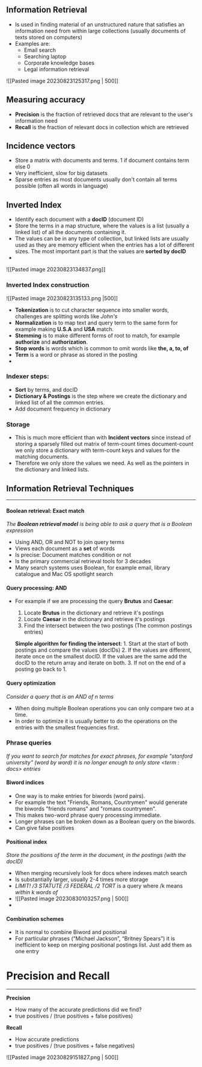 ## Information Retrieval
* Is used in finding material of an unstructured nature that satisfies an information need from within large collections (usually documents of texts stored on computers)
* Examples are:
	* Email search
	* Searching laptop
	* Corporate knowledge bases
	* Legal information retrieval

![[Pasted image 20230823125317.png | 500]]
## Measuring accuracy
* **Precision** is the fraction of retrieved docs that are relevant to the user's information need
* **Recall** is the fraction of relevant docs in collection which are retrieved

## Incidence vectors
* Store a matrix with documents and terms. 1 if document contains term else 0
* Very inefficient, slow for big datasets
* Sparse entries as most documents usually don't contain all terms possible (often all words in language)
## Inverted Index
* Identify each document with a **docID** (document ID)
* Store the terms in a map structure, where the values is a list (usually a linked list) of all the documents containing it.
* The values can be in any type of collection, but linked lists are usually used as they are memory efficient when the entries has a lot of different sizes. The most important part is that the values are **sorted by docID**
* 

![[Pasted image 20230823134837.png]]

### Inverted Index construction
![[Pasted image 20230823135133.png |500]]

* **Tokenization** is to cut character sequence into smaller words, challenges are splitting words like _John's_
* **Normalization** is to map text and query term to the same form for example making **U.S.A** and **USA** match.
* **Stemming** is to make different forms of root to match, for example **authorize** and **authorization**.
* **Stop words** is words which is common to omit words like **the, a, to, of**
* **Term** is a word or phrase as stored in the posting
* 

### Indexer steps:
* **Sort** by terms, and docID
* **Dictionary & Postings** is the step where we create the dictionary and linked list of all the common entries.
* Add document frequency in dictionary

### Storage
* This is much more efficient than with **Incident vectors** since instead of storing a sparsely filled out matrix of term-count times document-count we only store a dictionary with term-count keys and values for the matching documents.
* Therefore we only store the values we need. As well as the pointers in the dictionary and linked lists.

## Information Retrieval Techniques
---
#### Boolean retrieval: Exact match
_The **Boolean retrieval model** is being able to ask a query that is a Boolean expression_
* Using AND, OR and NOT to join query terms
* Views each document as a **set** of words
* Is precise: Document matches condition or not
* Is the primary commercial retrieval tools for 3 decades
* Many search systems uses Boolean, for example email, library catalogue and Mac OS spotlight search
#### Query processing: AND
* For example if we are processing the query **Brutus** and **Caesar**:
	1.  Locate **Brutus** in the dictionary and retrieve it's postings
	2. Locate **Caesar** in the dictionary and retrieve it's postings
	3. Find the intersect between the two postings (The common postings entries)

	**Simple algorithm for finding the intersect**:
		1. Start at the start of both postings and compare the values (docIDs)
		2. If the values are different, iterate once on the smallest docID. If the values are the same add the docID to the return array and iterate on both.
		3.  If not on the end of a posting go back to 1. 

#### Query optimization
_Consider a query that is an AND of n terms_
* When doing multiple Boolean operations you can only compare two at a time. 
* In order to optimize it is usually better to do the operations on the entries with the smallest frequencies first.

### Phrase queries
_If you want to search for matches for exact phrases, for example "stanford university" (word by word) it is no longer enough to only store  \<term : docs> entries_

#### Biword indices
* One way is to make entries for biwords (word pairs). 
* For example the text "Friends, Romans, Countrymen" would generate the biwords "friends romans" and "romans countrymen".
* This makes two-word phrase query processing immediate.
* Longer phrases can be broken down as a Boolean query on the biwords.
* Can give false positives

#### Positional index
_Store the positions of the term in the document, in the postings (with the docID)_
* When merging recursively look for docs where indexes match search
* Is substantially larger, usually 2-4 times more storage
* _LIMIT! /3 STATUTE /3 FEDERAL /2 TORT_ is a query where /k means _within k words of_
* ![[Pasted image 20230830103257.png | 500]]
* 

#### Combination schemes
* It is normal to combine Biword and positional
* For particular phrases (“Michael Jackson”, “Britney Spears”) it is inefficient to keep on merging positional postings list. Just add them as one entry

# Precision and Recall
---
**Precision** 
* How many of the accurate predictions did we find?
* true positives / (true positives + false positives)

**Recall**
* How accurate predictions
* true positives / (true positives + false negatives)

![[Pasted image 20230829151827.png | 500]]
